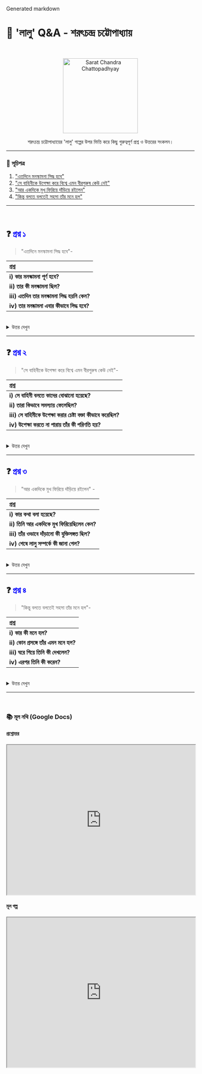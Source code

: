 Generated markdown
# 📖 'লালু' Q&A - শরৎচন্দ্র চট্টোপাধ্যায়

<br>

<p align="center">
  <img src="https://upload.wikimedia.org/wikipedia/commons/7/7b/Sarat_Chandra_Chattopadhyay_portrait.jpg" alt="Sarat Chandra Chattopadhyay" width="200"/>
</p>

<p align="center">
  শরৎচন্দ্র চট্টোপাধ্যায়ের 'লালু' গল্পের উপর ভিত্তি করে কিছু গুরুত্বপূর্ণ প্রশ্ন ও উত্তরের সংকলন।
</p>

---

### 📝 সূচিপত্র

1.  ["এতদিনে মনস্কামনা সিদ্ধ হবে"](#question-1)
2.  ["সে বাহিনীকে উপেক্ষা করে বিশ্বে এমন বীরপুরুষ কেউ নেই"](#question-2)
3.  ["আর একদিকে মুখ ফিরিয়ে দাঁড়িয়ে রইলেন"](#question-3)
4.  ["কিন্তু বলতে বলতেই সহসা তাঁর মনে হল"](#question-4)

---

<br>

## <a name="question-1"></a>❓ <font color="blue">প্রশ্ন ১</font>

> "এতদিনে মনস্কামনা সিদ্ধ হবে"-

| প্রশ্ন |
| :--- |
| **i) কার মনস্কামনা পূর্ণ হবে?** |
| **ii) তার কী মনস্কামনা ছিল?** |
| **iii) এতদিন তার মনস্কামনা সিদ্ধ হয়নি কেন?** |
| **iv) তার মনষ্কামনা এবার কীভাবে সিদ্ধ হবে?** |

<br>

<details>
<summary>উত্তর দেখুন</summary>

| অংশ | উত্তর |
| :-- | :---- |
| **i)** | শরৎচন্দ্র চট্টোপাধ্যায়ের 'লালু' গল্পে লালুর মা নন্দরানীর মনস্কামনা পূর্ণ হবার কথা বলা হয়েছে। |
| **ii)** | নন্দরানী অবস্থাপন্ন ঘরের গৃহিণী। বহুদিনের আশা তার মনস্কামনা পূর্ণ হবার- বাড়িতে গুরুদেবের পায়ের ধুলো পড়বে। বাড়িটা হবে পবিত্র। তাই গুরুদেবের চিঠি পেয়ে নন্দরানী উৎফুল্ল হয়ে ওঠেন। |
| **iii)**| এতদিন তার মনস্কামনা সিদ্ধ হয়নি তার কারণ গুরুদেবের স্মৃতিরত্নের বয়স ও ফরিদপুর থেকে ভাগলপুরের দূরত্ব। ফরিদপুর থেকে ভাগলপুর আসার দীর্ঘ পথশ্রম তার সহ্য হবে না। তাই শত ইচ্ছা থাকলেও গুরুদেবকে তার বাড়িতে এনে তার আশীর্বাদ নেওয়া সম্ভব হয়নি। |
| **iv)** | নন্দরানীর মনস্কামনা এবার সিদ্ধ হবে। কারণ গুরুদেব স্মৃতিরত্ন সূর্যগ্রহণ উপলক্ষে স্নান করতে কাশীতে আসছেন। সেখান থেকে ভাগলপুরের দূরত্ব খুবই কম। তাই গুরুদেব নিজেই জানিয়েছেন যে ফেরার পথে তিনি নন্দরানীকে আশীর্বাদ করে যাবেন। এভাবেই নন্দরানীর মনস্কামনা সিদ্ধ হবে। |

</details>

---

## <a name="question-2"></a>❓ <font color="blue">প্রশ্ন ২</font>

> "সে বাহিনীকে উপেক্ষা করে বিশ্বে এমন বীরপুরুষ কেউ নেই"-

| প্রশ্ন |
| :--- |
| **i) সে বাহিনী বলতে কাদের বোঝানো হয়েছে?** |
| **ii) তারা কিভাবে সমস্যায় ফেলেছিল?** |
| **iii) সে বাহিনীকে উপেক্ষা করার চেষ্টা বক্তা কীভাবে করেছিল?** |
| **iv) উপেক্ষা করতে না পারায় তাঁর কী পরিণতি হয়?** |

<br>

<details>
<summary>উত্তর দেখুন</summary>

| অংশ | উত্তর |
| :-- | :---- |
| **i)** | শরৎচন্দ্রের 'লালু' গল্পের 'সে বাহিনী' বলতে ভাগলপুরে অবস্থিত লালুর মা নন্দরানীর বাড়ির মশা-বাহিনীকে বোঝানো হয়েছে। তাদের কামড়ে জ্বালা যেমন, তেমনি তার চুলকানি। |
| **ii)** | তারা ঝাঁকে ঝাঁকে অগণিত সংখ্যায় রাতের অন্ধকারে গুরুদেবকে সমস্যায় ফেলেছিল। তাদের কামড়ের জ্বালা যেমন, তেমনি তার চুলকানি। গুরুদেব স্থান ত্যাগ করলেও মশক বাহিনী কিন্তু তার পিছু ছাড়েনি। |
| **iii)**| সে বাহিনীকে উপেক্ষা করার জন্য স্মৃতিরত্ন প্রথমে দ্রুত সেই স্থান ত্যাগ করেন। মশক বাহিনীও তাঁর সঙ্গ নেয়। তাদের আক্রমণ থেকে বাঁচতে গামছা দিয়ে প্রতিহত করার চেষ্টা করেন কিন্তু তাতেও কাজে এলো না। তখন স্মৃতিরত্ন একবার এপার থেকে ওপাশে, আবার ওপাশ থেকে এপাশে ছুটে বেড়াতে লাগলেন। শীতের মধ্যেও তাঁর ঘাম দেখা দিল। |
| **iv)** | তারপর বারান্দার এক কোণে হেলান দিয়ে কখন যে ঘুমিয়ে পড়েন তা জানতে পারেননি। মশাদের কামড়ে অবশ্যই মারা না গেলেও মৃতপ্রায় হয়ে পড়েন। ভোরবেলা নন্দরানী এসে তাকে উদ্ধার করেন। কোনোরকমে প্রাণে বেঁচে সে যাত্রায় স্মৃতিরত্ন ফিরে আসেন। |

</details>

---

## <a name="question-3"></a>❓ <font color="blue">প্রশ্ন ৩</font>

> "আর একদিকে মুখ ফিরিয়ে দাঁড়িয়ে রইলেন" -

| প্রশ্ন |
| :--- |
| **i) কার কথা বলা হয়েছে?** |
| **ii) তিনি আর একদিকে মুখ ফিরিয়েছিলেন কেন?** |
| **iii) তাঁর ওভাবে দাঁড়ানো কী যুক্তিসঙ্গত ছিল?** |
| **iv) শেষে লালু সম্পর্কে কী জানা গেল?** |

<br>

<details>
<summary>উত্তর দেখুন</summary>

| অংশ | উত্তর |
| :-- | :---- |
| **i)** | শরৎচন্দ্র চট্টোপাধ্যায় রচিত 'লালু' গল্পে লালুর বাবার সম্পর্কে বলা হয়েছে। |
| **ii)** | নন্দরানীর বাড়িতে তার গুরুদেবের অর্ধমৃত অবস্থার জন্য লালুই দায়ী। নন্দরানী তাই রেগে গিয়ে বাড়ির চাকরদের লালুকে ধরে আনতে বলেন এবং এ ব্যাপারে লালুর বাবা ব্যাপারটা বুঝতে পারেন এবং কৌতুক বোধ করে অন্যদিকে মুখ ফিরিয়ে দাঁড়িয়ে থাকেন। |
| **iii)**| না, ওই সময় ওভাবে দাঁড়ানো তার যুক্তিসঙ্গত হয়নি। তাছাড়া তিনি কিই বা করতে পারতেন! গুরুদেবের বোকামির জন্যই এমন ব্যাপারটা ঘটেছে। মনে মনে লালুর দুষ্টু বুদ্ধির তারিফ করা ছাড়া তাঁর আর কিছুই করার ছিল না। |
| **iv)** | শেষে লালু সম্পর্কে জানা যায় যে, লালু তার মায়ের হাত থেকে বাঁচতে পাড়ায় তার মাসির বাড়িতে চলে যায়। চাকররা ধরে আনতে গেলে মাসি তাকে আনতে দেননি। কারণ মাসি জানতেন সেই সময় লালুকে ছেড়ে দিলে নন্দরানী রাগের মাথায় তাকে মারধর করবে। তাই খাবার খাইয়ে শান্ত করে তাকে কয়েকদিন বাড়িতে রেখে দেন। লালু পনেরো দিন তার বাড়ির ত্রিসীমানায় পা রাখেনি। |

</details>

---

## <a name="question-4"></a>❓ <font color="blue">প্রশ্ন ৪</font>

> "কিন্তু বলতে বলতেই সহসা তাঁর মনে হল"-

| প্রশ্ন |
| :--- |
| **i) কার কী মনে হল?** |
| **ii) কোন প্রসঙ্গে তাঁর এমন মনে হল?** |
| **iii) ঘরে গিয়ে তিনি কী দেখলেন?** |
| **iv) এরপর তিনি কী করেন?** |

<br>

<details>
<summary>উত্তর দেখুন</summary>

| অংশ | উত্তর |
| :-- | :---- |
| **i)** | শরৎচন্দ্রের লেখা 'লালু' গল্পে লালুর মা নন্দরানীর মনে হল। নন্দরানীর মনে হল তাঁর গুরুদেবের দুর্গতির জন্য হয়তো লালুই দায়ী। |
| **ii)** | নন্দরানীর গুরুদেব নতুন বাড়িতে নন্দরানীকে আশীর্বাদ করতে এসে লালুর দ্বারা অপদস্থ হন। মশারির চালে বরফ রেখে লালু গুরুদেবকে সারারাত ছুটিয়ে মেরেছেন। গুরুদেব ভাবলেন নন্দরানীর নতুন বাড়ির ছাদ ফেটে চৌচির হয়ে গেছে। আর তখনই নন্দরানীর মনে হল এর পিছনে লালুর হাত নেই তো! এই প্রসঙ্গেই এই উক্তি। |
| **iii)**| ঘরে গিয়ে নন্দরানী দেখতে পেলেন সব জিনিস লন্ডভন্ড। দক্ষিণ দিকের খাট উত্তর দিকে, গুরুদেবের ক্যাম্বিসের ব্যাগটা জানালা ছেড়ে মাঝখানে নেমে গেছে। ঘরের জিনিসপত্রগুলো সব এলোমেলো। ঘর ফাঁকা, গুরুদেব ঘরে নেই। |
| **iv)** | অবস্থা দেখার পর নন্দরানীর চোখ পড়ল বারান্দার বেঞ্চির এক কোণে আলো-অন্ধকারে মানুষের মতো কী একটা বসে আছে। সাহস করে একটু কাছে গিয়ে ঝুঁকে দেখতে পেলেন গুরুদেবকে। অব্যক্ত আশঙ্কায় তিনি 'ঠাকুরমশাই, ঠাকুরমশাই' বলে চেঁচিয়ে উঠলেন। |

</details>

---
<br>

### 📚 মূল নথি (Google Docs)

#### প্রশ্নোত্তর
<iframe src="https://docs.google.com/document/d/e/2PACX-1vQvCcq8UG5PU9qQi8YszAMHo-A7hs4zQo6KfqtW-Re-2IRBBzU1OWoJyx4-_th02n9znK6NrrGfY3AG/pub?embedded=true" width="100%" height="400"></iframe>

#### মূল গল্প
<iframe src="https://docs.google.com/document/d/e/2PACX-1vQJQfd_KwHfzlWPUsvqUbu9Qj1lM7ZezhamymDLHCR7UCcBVQdUigavI7jARi8LuI3C61YvYakX_25k/pub?embedded=true" width="100%" height="400"></iframe>
